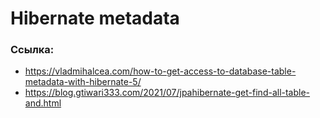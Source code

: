 # Hibernate metadata

### Ссылка:
* https://vladmihalcea.com/how-to-get-access-to-database-table-metadata-with-hibernate-5/
* https://blog.gtiwari333.com/2021/07/jpahibernate-get-find-all-table-and.html

